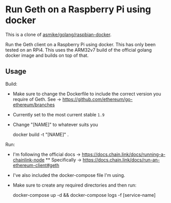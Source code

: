 # Run Geth on a Raspberry Pi using docker

This is a clone of [asmike/golang/raspbian-docker](https://github.com/askmike/golang-raspbian-docker).

Run the Geth client on a Raspberry Pi using docker. This has only been tested on an RPi4.
This uses the ARM32v7 build of the official golang docker image and builds on top of that.

## Usage

Build:
* Make sure to change the Dockerfile to include the correct version you require of Geth. See -> https://github.com/ethereum/go-ethereum/branches
* Currently set to the most current stable `1.9`
* Change "[NAME]" to whatever suits you

    docker build -t "[NAME]" .

Run:
* I'm following the official docs -> https://docs.chain.link/docs/running-a-chainlink-node
** Specifically -> https://docs.chain.link/docs/run-an-ethereum-client#geth
* I've also included the docker-compose file I'm using.
* Make sure to create any required directories and then run:

   docker-compose up -d && docker-compose logs -f [service-name]
